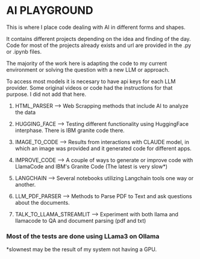 # AI PLAYGROUND

This is where I place code dealing with AI in different forms and shapes. 

It contains different projects depending on the idea and finding of the day. Code for most of the projects already exists and url are provided in the .py or .ipynb files. 

The majority of the work here is adapting the code to my current environment or solving the question with a new LLM or approach. 

To access most models it is necesary to have api keys for each LLM provider. Some original videos or code had the instructions for that purpose. I did not add that here. 


1. HTML_PARSER  --> Web Scrapping methods that include AI to analyze the data 

2. HUGGING_FACE --> Testing different functionality using HuggingFace interphase. There is IBM granite code there. 

3. IMAGE_TO_CODE --> Results from interactions with CLAUDE model, in which an image was provided and it generated code for different apps. 

4. IMPROVE_CODE --> A couple of ways to generate or improve code with LlamaCode and IBM's Granite Code (The latest is very slow*)

5. LANGCHAIN --> Several notebooks utilizing Langchain tools one way or another. 

6. LLM_PDF_PARSER --> Methods to Parse PDF to Text and ask questions about the documents. 

7. TALK_TO_LLAMA_STREAMLIT --> Experiment with both llama and llamacode to QA and document parsing (pdf and txt)




### Most of the tests are done using LLama3 on Ollama


*slownest may be the result of my system not having a GPU. 






